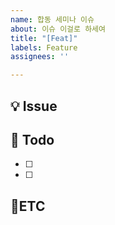 ```yaml
---
name: 합동 세미나 이슈
about: 이슈 이걸로 하세여
title: "[Feat]"
labels: Feature
assignees: ''

---
```


## 💡 Issue
<!-- 이슈 SUMMARY를 적어주시면 됩니다 :]
  -->

## 📝 Todo
- [ ]
- [ ]

## 🐜ETC
<!-- 기타  reference나 관련 내용들
  적어주시면 됩니다 :] -->
